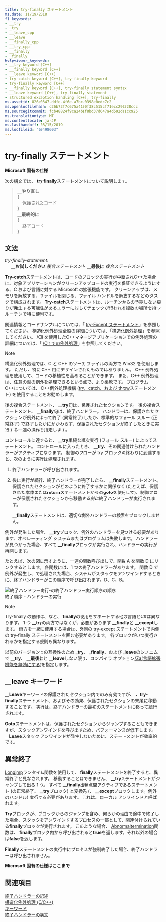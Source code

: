 ```yaml
---
title: try-finally ステートメント
ms.date: 11/19/2018
f1_keywords:
- __try
- _try
- __leave_cpp
- __leave
- __finally_cpp
- __try_cpp
- __finally
- _finally
helpviewer_keywords:
- __try keyword [C++]
- __finally keyword [C++]
- __leave keyword [C++]
- try-catch keyword [C++], try-finally keyword
- try-finally keyword [C++]
- __finally keyword [C++], try-finally statement syntax
- __leave keyword [C++], try-finally statement
- structured exception handling [C++], try-finally
ms.assetid: 826e0347-ddfe-4f6e-a7bc-0398e0edc7c2
ms.openlocfilehash: c26b72f7c675a4130f38c515cf71ecc290328ccc
ms.sourcegitcommit: fcb48824f9ca24b1f8bd37d647a4d592de1cc925
ms.translationtype: MT
ms.contentlocale: ja-JP
ms.lasthandoff: 08/15/2019
ms.locfileid: "69498603"
---
```

# <a name="try-finally-statement"></a>try-finally ステートメント

**Microsoft 固有の仕様**

次の構文では、 **try finally**ステートメントについて説明します。

> **\_\_やり直し**<br/>
> {<br/>
> &nbsp;&nbsp;&nbsp;&nbsp;保護されたコード<br/>
> }<br/>
> **\_\_最終的に**<br/>
> {<br/>
> &nbsp;&nbsp;&nbsp;&nbsp;終了コード<br/>
> }

## <a name="grammar"></a>文法

*try-finally-statement*:<br/>
&nbsp;&nbsp;&nbsp;&nbsp; **\_\_お試しください** *複合ステートメント* **\_\_最後に** *複合ステートメント*

**Try-catch**ステートメントは、コードのブロックの実行が中断されC++た場合に、対象アプリケーションがクリーンアップコードの実行を保証できるようにする、C および言語に対する Microsoft の拡張機能です。 クリーンアップは、メモリを解放する、ファイルを閉じる、ファイル ハンドルを解放するなどのタスクで構成されます。 **Try-catch**ステートメントは、ルーチンからの予期しない戻りが発生する可能性があるエラーに対してチェックが行われる複数の場所を持つルーチンで特に便利です。

関連情報とコードサンプルについては、「 [try-Except ステートメント](../cpp/try-except-statement.md)」を参照してください。 構造化例外処理全般の詳細については、「[構造化例外処理](../cpp/structured-exception-handling-c-cpp.md)」を参照してください。 /Cli を使用したC++マネージアプリケーションでの例外処理の詳細については、「 [/Clr での例外処理](../extensions/exception-handling-cpp-component-extensions.md)」を参照してください。

> [!NOTE]
> 構造化例外処理では、C と C++ のソース ファイルの両方で Win32 を使用します。 ただし、特に C++ 用にデザインされたものではありません。 C++ 例外処理を使用して、コードの移植性を高めることができます。 また、C++ 例外処理は、任意の型の例外を処理できるという点で、より柔軟です。 プログラムC++については、 C++例外処理機構 ([try、catch、および throw](../cpp/try-throw-and-catch-statements-cpp.md)ステートメント) を使用することをお勧めします。

後の複合ステートメント、 **__try**句は、保護されたセクションです。 後の複合ステートメント、 **__finally**句は、終了ハンドラー。 ハンドラーは、保護されたセクションが例外によって終了 (異常終了) したか、標準的なフォール スルー (正常終了) で終了したかにかかわらず、保護されたセクションが終了したときに実行する一連の操作を指定します。

コントロールに達すると、 **__try**単純な順次実行 (フォール スルー) によってステートメント。 コントロールに入ったとき、 **__try**、その関連付けられたハンドラーがアクティブになります。 制御のフローが try ブロックの終わりに到達すると、次のように実行は処理されます。

1. 終了ハンドラーが呼び出されます。

1. 後に実行が続行、終了ハンドラーが完了したら、 **__finally**ステートメント。 保護されたセクションがどのように終了するかに関係なく (たとえば、保護された本体または**return**ステートメントからの**goto**を使用して)、制御フローが保護されたセクションから移動*する前に*終了ハンドラーが実行されます。

   **__finally**ステートメントは、適切な例外ハンドラーの検索をブロックしません。

例外が発生した場合、 **__try**ブロック、例外のハンドラーを見つける必要があります、オペレーティング システムまたはプログラムは失敗します。 ハンドラーが見つかった場合、すべて **__finally**ブロックが実行され、ハンドラーの実行が再開します。

たとえば、次の図に示すように、一連の関数呼び出しで、関数 A を関数 D にリンクするとします。 各関数には、1 つの終了ハンドラーがあります。 関数 D で例外が発生し、で処理された場合、システムがスタックをアンワインドするときに、終了ハンドラーがこの順序で呼び出されます。D、C、B。

![終了ハンドラー実行&#45;の終了ハンドラー実行順序の順序](../cpp/media/vc38cx1.gif "&#45;") <br/>
終了順序 - ハンドラーの実行

> [!NOTE]
> Try-finally の動作は、など、 **finally**の使用をサポートする他の言語とC#は異なります。  1 つ **__try**の両方ではなくが、必要があります **__finally**と **__except**します。  両方を一緒に使用する場合は、外側の try-except ステートメントで内側の try-finally ステートメントを囲む必要があります。  各ブロックがいつ実行されるかを指定する規則も異なります。

以前のバージョンとの互換性のため **_try**、 **_finally**、および **_leave**のシノニムで **__try**、 **__最後に**と **__leave**しない限り、コンパイラ オプション[/Za\(言語拡張機能を無効にする)](../build/reference/za-ze-disable-language-extensions.md)を指定します。

## <a name="the-__leave-keyword"></a>__leave キーワード

**__Leave**キーワードの保護されたセクション内でのみ有効ですが、 **、try-finally**ステートメント、およびその効果、保護されたセクションの末尾に移動することです。 実行は、終了ハンドラーの最初のステートメントに移って続行されます。

**Goto**ステートメントは、保護されたセクションからジャンプすることもできますが、スタックアンワインドを呼び出すため、パフォーマンスが低下します。 **__Leave**スタック アンワインドが発生しないために、ステートメントが効率的です。

## <a name="abnormal-termination"></a>異常終了

[Longjmp](../c-runtime-library/reference/longjmp.md)ランタイム関数を使用して、 **finally**ステートメントを終了すると、異常終了と見なされます。 移動することはできません、 **__try**ステートメントがジャンプして出る 1 つ。 すべて **__finally**出発点間アクティブであるステートメント (の正常終了、 **__try**ブロック) と変換先 (、 **__except**ブロックします。例外のハンドル) 実行する必要があります。 これは、ローカル アンワインドと呼ばれます。

**Try**ブロックが、ブロックからのジャンプを含め、何らかの理由で途中で終了した場合、スタックをアンワインドするプロセスの一部として、関連付けられている**finally**ブロックが実行されます。 このような場合、 [Abnormaltermination](/windows/win32/Debug/abnormaltermination)関数は、 **finally**ブロック内から呼び出されると**true**を返します。それ以外の場合は**false**を返します。

**Finally**ステートメントの実行中にプロセスが強制終了した場合、終了ハンドラーは呼び出されません。

**Microsoft 固有の仕様はここまで**

## <a name="see-also"></a>関連項目

[終了ハンドラーの記述](../cpp/writing-a-termination-handler.md)<br/>
[構造化例外処理 (C/C++)](../cpp/structured-exception-handling-c-cpp.md)<br/>
[キーワード](../cpp/keywords-cpp.md)<br/>
[終了ハンドラーの構文](/windows/win32/Debug/termination-handler-syntax)